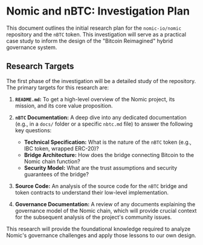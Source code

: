 # Nomic and nBTC: Investigation Plan

This document outlines the initial research plan for the `nomic-io/nomic` repository and the `nBTC` token. This investigation will serve as a practical case study to inform the design of the "Bitcoin Reimagined" hybrid governance system.

## Research Targets

The first phase of the investigation will be a detailed study of the repository. The primary targets for this research are:

1.  **`README.md`:** To get a high-level overview of the Nomic project, its mission, and its core value proposition.

2.  **`nBTC` Documentation:** A deep dive into any dedicated documentation (e.g., in a `docs/` folder or a specific `nbtc.md` file) to answer the following key questions:
    *   **Technical Specification:** What is the nature of the `nBTC` token (e.g., IBC token, wrapped ERC-20)?
    *   **Bridge Architecture:** How does the bridge connecting Bitcoin to the Nomic chain function?
    *   **Security Model:** What are the trust assumptions and security guarantees of the bridge?

3.  **Source Code:** An analysis of the source code for the `nBTC` bridge and token contracts to understand their low-level implementation.

4.  **Governance Documentation:** A review of any documents explaining the governance model of the Nomic chain, which will provide crucial context for the subsequent analysis of the project's community issues.

This research will provide the foundational knowledge required to analyze Nomic's governance challenges and apply those lessons to our own design.
